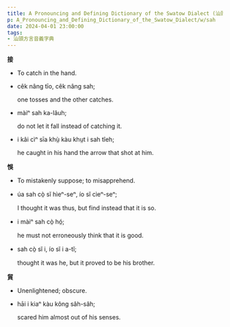 ```yaml
---
title: A Pronouncing and Defining Dictionary of the Swatow Dialect (汕頭方言音義字典) / sah
p: A_Pronouncing_and_Defining_Dictionary_of_the_Swatow_Dialect/w/sah
date: 2024-04-01 23:00:00
tags: 
- 汕頭方言音義字典
---
```



**接**
- To catch in the hand.

- cêk nâng tīo, cêk nâng sah;

  one tosses and the other catches.

- màiⁿ sah ka-lâuh;

  do not let it fall instead of catching it.

- i kâi cìⁿ sīa khṳ̀ kàu khṳt i sah tîeh;

  he caught in his hand the arrow that shot at him.

**悞**
- To mistakenly suppose; to misapprehend.

- úa sah cò̤ sĭ hìeⁿ-seⁿ, ío sĭ cìeⁿ-seⁿ;

  I thought it was thus, but find instead that it is so.

- i màiⁿ sah cò̤ hó̤;

  he must not erroneously think that it is good.

- sah cò̤ sĭ i, ío sĭ i a-tĭ;

  thought it was he, but it proved to be his brother.

**貿**
- Unenlightened; obscure.

- hāi i kiaⁿ kàu kông sâh-sâh;

  scared him almost out of his senses.